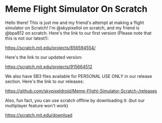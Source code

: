 # Meme Flight Simulator On Scratch
Hello there! This is just me and my friend's attempt at making a flight simulator on Scratch! I'm @skypixellol on scratch, and my friend is @bpa812 on scratch.
Here's the link to our first version (Please note that this is not our latest!):

https://scratch.mit.edu/projects/856594554/

Here's the link to our updated version:

https://scratch.mit.edu/projects/915664512

We also have SB3 files available for PERSONAL USE ONLY in our release section.
Here's the link to our releases:

https://github.com/skypixeldroid/Meme-Flight-Simulator-Scratch-/releases

Also, fun fact, you can use scratch offline by downloading it: (but our multiplayer feature won't work)

https://scratch.mit.edu/download

